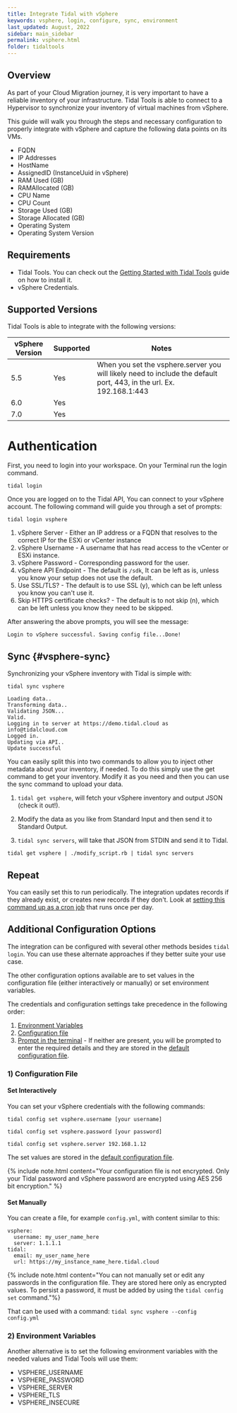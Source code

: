 ```yaml
---
title: Integrate Tidal with vSphere
keywords: vsphere, login, configure, sync, environment
last_updated: August, 2022
sidebar: main_sidebar
permalink: vsphere.html
folder: tidaltools
---
```


## Overview

As part of your Cloud Migration journey, it is very important to have a reliable inventory of your infrastructure. Tidal Tools is able to connect to a Hypervisor to synchronize your inventory of virtual machines from vSphere.

This guide will walk you through the steps and necessary configuration to properly integrate with vSphere and capture the following data points on its VMs.

- FQDN
- IP Addresses
- HostName
- AssignedID (InstanceUuid in vSphere)
- RAM Used (GB)
- RAMAllocated (GB)
- CPU Name
- CPU Count
- Storage Used (GB)
- Storage Allocated (GB)
- Operating System
- Operating System Version


## Requirements
- Tidal Tools. You can check out the [Getting Started with Tidal Tools](tidal-tools.html) guide on how to install it.
- vSphere Credentials.

## Supported Versions

Tidal Tools is able to integrate with the following versions:

| vSphere Version       | Supported  | Notes |
|-----------------------|------------|-------|
| 5.5                   | Yes        | When you set the vsphere.server you will likely need to include the default port, 443, in the url. Ex. 192.168.1:443 |
| 6.0                   | Yes        |       |
| 7.0                   | Yes        |       |



# Authentication

First, you need to login into your workspace. On your Terminal run the login command.

`tidal login`

Once you are logged on to the Tidal API, You can connect to your vSphere account. 
The following command will guide you through a set of prompts:

`tidal login vsphere`


1. vSphere Server - Either an IP address or a FQDN that resolves to the correct IP for the ESXi or vCenter instance
2. vSphere Username - A username that has read access to the vCenter or ESXi instance.
3. vSphere Password - Corresponding password for the user.
4. vSphere API Endpoint - The default is `/sdk`, It can be left as is, unless you know your setup does not use the default.
5. Use SSL/TLS? - The default is to use SSL (y), which can be left unless you know you can't use it.
6. Skip HTTPS certificate checks? - The default is to not skip (n), which can be left unless you know they need to be skipped.

After answering the above prompts, you will see the message:

```
Login to vSphere successful. Saving config file...Done!
```

## Sync {#vsphere-sync}

Synchronizing your vSphere inventory with Tidal is simple with:

`tidal sync vsphere`

```
Loading data..
Transforming data..
Validating JSON...
Valid.
Logging in to server at https://demo.tidal.cloud as info@tidalcloud.com
Logged in.
Updating via API..
Update successful
```

You can easily split this into two commands to allow you to inject other metadata about your inventory, if needed.
To do this simply use the get command to get your inventory.
Modify it as you need and then you can use the sync command to upload your data.

1. `tidal get vsphere`, will fetch your vSphere inventory and output JSON (check it out!).

2. Modify the data as you like from Standard Input and then send it to Standard Output.

3. `tidal sync servers`, will take that JSON from STDIN and send it to Tidal.

```
tidal get vsphere | ./modify_script.rb | tidal sync servers
```

## Repeat
You can easily set this to run periodically. The integration updates records if they already exist, or creates new records if they don't.
Look at [setting this command up as a cron job](https://www.digitalocean.com/community/tutorials/how-to-use-cron-to-automate-tasks-on-a-vps) that runs once per day.

## Additional Configuration Options
The integration can be configured with several other methods besides `tidal login`.
You can use these alternate approaches if they better suite your use case.

The other configuration options available are to set values in the configuration file (either interactively or manually) or set environment variables.

The credentials and configuration settings take precedence in the following order:

1. [Environment Variables](#2-environment-variables)
2. [Configuration file](#1-configuration-file)
3. [Prompt in the terminal](#vsphere-login) - If neither are present, you will be prompted to enter the required details and they are stored in the [default configuration file](/tidal-tools.html#configuration-file).

### 1) Configuration File

#### Set Interactively
You can set your vSphere credentials with the following commands:

`tidal config set vsphere.username [your username]`

`tidal config set vsphere.password [your password]`

`tidal config set vsphere.server 192.168.1.12`

The set values are stored in the [default configuration file](/tidal-tools.html#configuration-file).

{% include note.html content="Your configuration file is not encrypted. Only your Tidal password and vSphere password are encrypted using AES 256 bit encryption." %}


#### Set Manually
You can create a file, for example `config.yml`, with content similar to this:

```
vsphere:
  username: my_user_name_here  
  server: 1.1.1.1
tidal:
  email: my_user_name_here  
  url: https://my_instance_name_here.tidal.cloud
```

{% include note.html content="You can not manually set or edit any passwords in the configuration file. They are stored here only as encrypted values. To persist a password, it must be added by using the `tidal config set` command."%}


That can be used with a command: `tidal sync vsphere --config config.yml`

### 2) Environment Variables

Another alternative is to set the following environment variables with the needed values and Tidal Tools will use them:

- VSPHERE_USERNAME
- VSPHERE_PASSWORD
- VSPHERE_SERVER
- VSPHERE_TLS
- VSPHERE_INSECURE

